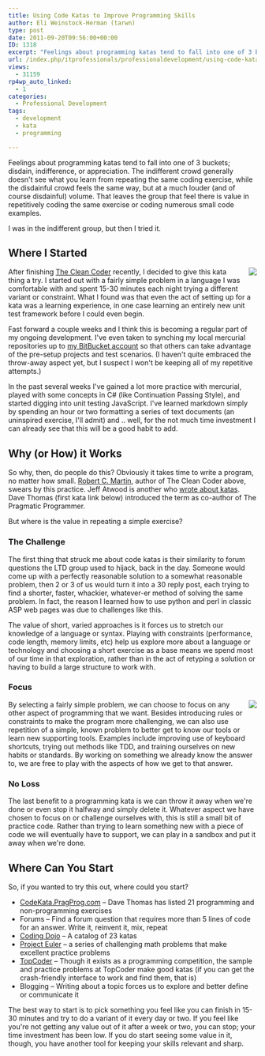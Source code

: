 ```yaml
---
title: Using Code Katas to Improve Programming Skills
author: Eli Weinstock-Herman (tarwn)
type: post
date: 2011-09-20T09:56:00+00:00
ID: 1318
excerpt: "Feelings about programming katas tend to fall into one of 3 buckets; disdain, indifference, or appreciation. The indifferent crowd generally doesn't see what you learn from repeating the same coding exercise, while the disdainful crowd feels the same way, but at a much louder (and of course disdainful) volume. That leaves the group that feel there is value in repetitively coding the same exercise or coding numerous small code examples."
url: /index.php/itprofessionals/professionaldevelopment/using-code-katas-to-improve/
views:
  - 31159
rp4wp_auto_linked:
  - 1
categories:
  - Professional Development
tags:
  - development
  - kata
  - programming

---
```

Feelings about programming katas tend to fall into one of 3 buckets; disdain, indifference, or appreciation. The indifferent crowd generally doesn't see what you learn from repeating the same coding exercise, while the disdainful crowd feels the same way, but at a much louder (and of course disdainful) volume. That leaves the group that feel there is value in repetitively coding the same exercise or coding numerous small code examples.

I was in the indifferent group, but then I tried it.

## Where I Started

<img src="http://tiernok.com/LTDBlog/clock.png" style="float: right; margin: 0px 0px 10px 10px" />

After finishing [The Clean Coder][1] recently, I decided to give this kata thing a try. I started out with a fairly simple problem in a language I was comfortable with and spent 15-30 minutes each night trying a different variant or constraint. What I found was that even the act of setting up for a kata was a learning experience, in one case learning an entirely new unit test framework before I could even begin.

Fast forward a couple weeks and I think this is becoming a regular part of my ongoing development. I've even taken to synching my local mercurial repositories up to [my BitBucket account][2] so that others can take advantage of the pre-setup projects and test scenarios. (I haven't quite embraced the throw-away aspect yet, but I suspect I won't be keeping all of my repetitive attempts.)

In the past several weeks I've gained a lot more practice with mercurial, played with some concepts in C# (like Continuation Passing Style), and started digging into unit testing JavaScript. I've learned markdown simply by spending an hour or two formatting a series of text documents (an uninspired exercise, I'll admit) and .. well, for the not much time investment I can already see that this will be a good habit to add.

## Why (or How) it Works

So why, then, do people do this? Obviously it takes time to write a program, no matter how small. [Robert C. Martin][3], author of The Clean Coder above, swears by this practice. Jeff Atwood is another who [wrote about katas][4]. Dave Thomas (first kata link below) introduced the term as co-author of The Pragmatic Programmer. 

But where is the value in repeating a simple exercise?

### The Challenge

The first thing that struck me about code katas is their similarity to forum questions the LTD group used to hijack, back in the day. Someone would come up with a perfectly reasonable solution to a somewhat reasonable problem, then 2 or 3 of us would turn it into a 30 reply post, each trying to find a shorter, faster, whackier, whatever-er method of solving the same problem. In fact, the reason I learned how to use python and perl in classic ASP web pages was due to challenges like this.

The value of short, varied approaches is it forces us to stretch our knowledge of a language or syntax. Playing with constraints (performance, code length, memory limits, etc) help us explore more about a language or technology and choosing a short exercise as a base means we spend most of our time in that exploration, rather than in the act of retyping a solution or having to build a large structure to work with.

### Focus

<img src="http://tiernok.com/LTDBlog/Scores2.png" style="float: right; margin: 0px 0px 10px 10px" />

By selecting a fairly simple problem, we can choose to focus on any other aspect of programming that we want. Besides introducing rules or constraints to make the program more challenging, we can also use repetition of a simple, known problem to better get to know our tools or learn new supporting tools. Examples include improving use of keyboard shortcuts, trying out methods like TDD, and training ourselves on new habits or standards. By working on something we already know the answer to, we are free to play with the aspects of how we get to that answer.

### No Loss

The last benefit to a programming kata is we can throw it away when we're done or even stop it halfway and simply delete it. Whatever aspect we have chosen to focus on or challenge ourselves with, this is still a small bit of practice code. Rather than trying to learn something new with a piece of code we will eventually have to support, we can play in a sandbox and put it away when we're done.

## Where Can You Start

So, if you wanted to try this out, where could you start?

  * [CodeKata.PragProg.com][5] – Dave Thomas has listed 21 programming and non-programming exercises
  * Forums – Find a forum question that requires more than 5 lines of code for an answer. Write it, reinvent it, mix, repeat
  * [Coding Dojo][6] – A catalog of 23 katas
  * [Project Euler][7] – a series of challenging math problems that make excellent practice problems
  * [TopCoder][8] – Though it exists as a programming competition, the sample and practice problems at TopCoder make good katas (if you can get the crash-friendly interface to work and find them, that is)
  * Blogging – Writing about a topic forces us to explore and better define or communicate it

The best way to start is to pick something you feel like you can finish in 15-30 minutes and try to do a variant of it every day or two. If you feel like you're not getting any value out of it after a week or two, you can stop; your time investment has been low. If you do start seeing some value in it, though, you have another tool for keeping your skills relevant and sharp.

 [1]: http://www.amazon.com/gp/product/0137081073 "The Clean Coder at Amazon"
 [2]: http://bitbucket.org/tarwn "Go to my BitBucket account"
 [3]: http://www.objectmentor.com/omTeam/martin_r.html
 [4]: http://www.codinghorror.com/blog/2008/06/the-ultimate-code-kata.html
 [5]: http://codekata.pragprog.com/
 [6]: http://codingdojo.org/cgi-bin/wiki.pl?KataCatalogue
 [7]: http://projecteuler.net/
 [8]: http://topcoder.com/